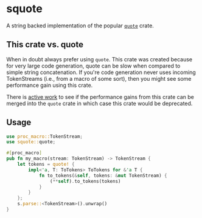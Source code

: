 # squote

A string backed implementation of the popular [`quote`](https://github.com/dtolnay/quote) crate.

## This crate vs. quote

When in doubt always prefer using `quote`. This crate was created because for very large code generation, quote can be slow when compared to simple string concatenation. If you're code generation never uses incoming TokenStreams (i.e., from a macro of some sort), then you might see some performance gain using this crate. 

There is [active work](https://github.com/dtolnay/quote/pull/162) to see if the performance gains from this crate can be merged into the `quote` crate in which case this crate would be deprecated. 

## Usage 

```rust 
use proc_macro::TokenStream;
use squote::quote;

#[proc_macro]
pub fn my_macro(stream: TokenStream) -> TokenStream {
    let tokens = quote! {
        impl<'a, T: ToTokens> ToTokens for &'a T {
            fn to_tokens(&self, tokens: &mut TokenStream) {
                (**self).to_tokens(tokens)
            }
        }
    };
    s.parse::<TokenStream>().unwrap()
}
```